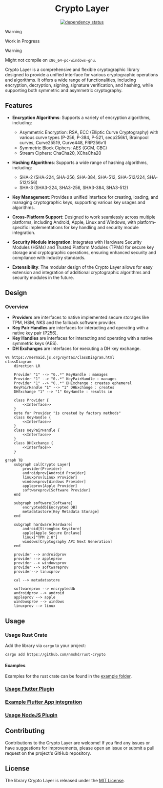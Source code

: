 <div align="center">

# Crypto Layer

[![dependency status](https://deps.rs/repo/github/nmshd/rust-crypto/status.svg)](https://deps.rs/repo/github/nmshd/rust-crypto)

</div>

> [!WARNING]
> Work in Progress

> [!WARNING]
> Might not compile on `x86_64-pc-windows-gnu`.

Crypto Layer is a comprehensive and flexible cryptographic library designed to provide a unified interface for various cryptographic operations and algorithms.
It offers a wide range of functionalities, including encryption, decryption, signing, signature verification, and hashing, while supporting both symmetric and asymmetric cryptography.


## Features

- **Encryption Algorithms**: Supports a variety of encryption algorithms, including:

  - Asymmetric Encryption: RSA, ECC (Elliptic Curve Cryptography) with various curve types (P-256, P-384, P-521, secp256k1, Brainpool curves, Curve25519, Curve448, FRP256v1)
  - Symmetric Block Ciphers: AES (GCM, CBC)
  - Stream Ciphers: ChaCha20, XChaCha20


- **Hashing Algorithms**: Supports a wide range of hashing algorithms, including:

  - SHA-2 (SHA-224, SHA-256, SHA-384, SHA-512, SHA-512/224, SHA-512/256)
  - SHA-3 (SHA3-224, SHA3-256, SHA3-384, SHA3-512)


- **Key Management**: Provides a unified interface for creating, loading, and managing cryptographic keys, supporting various key usages and algorithms.

- **Cross-Platform Support**: Designed to work seamlessly across multiple platforms, including Android, Apple, Linux and Windows, with platform-specific implementations for key handling and security module integration.

- **Security Module Integration**: Integrates with Hardware Security Modules (HSMs) and Trusted Platform Modules (TPMs) for secure key storage and cryptographic operations, ensuring enhanced security and compliance with industry standards.

- **Extensibility**: The modular design of the Crypto Layer allows for easy extension and integration of additional cryptographic algorithms and security modules in the future.


## Design

### Overview

- **Providers** are interfaces to native implemented secure storages like TPM, HSM, NKS and the fallback software provider.
- **Key Pair Handles** are interfaces for interacting and operating with a native key pair (P256).
- **Key Handles** are interfaces for interacting and operating with a native symmetric keys (AES).
- **DH Exchanges** are interfaces for executing a DH key exchange.

```mermaid
%% https://mermaid.js.org/syntax/classDiagram.html
classDiagram
    direction LR

    Provider "1" --> "0..*" KeyHandle : manages
    Provider "1" --> "0..*" KeyPairHandle : manages
    Provider "1" --> "0..*" DHExchange : creates ephemeral
    KeyPairHandle "1" --> "1" DHExchange : creates
    DHExchange "1" --> "1" KeyHandle : results in

    class Provider {
        <<Interface>>
    }
    note for Provider "is created by factory methods"
    class KeyHandle {
        <<Interface>>  
    }
    class KeyPairHandle {
        <<Interface>>  
    }
    class DHExchange {
        <<Interface>> 
    }
```

```mermaid
graph TB
    subgraph cal[Crypto Layer]
        provider(Provider)
        androidprov[Android Provider]
        linuxprov[Linux Provider]
        windowsprov[Windows Provider]
        appleprov[Apple Provider]
        softwareprov[Software Provider]
    end

    subgraph software[Software]
        encrypteddb[Encrypted DB]
        metadatastore[Key Metadata Storage]
    end

    subgraph hardware[Hardware]
        android[Strongbox Keystore]
        apple[Apple Secure Enclave]
        linux["TPM 2.0"]
        windows[Cryptography API Next Generation]
    end

    provider --> androidprov
    provider --> appleprov
    provider --> windowsprov
    provider --> softwareprov
    provider--> linuxprov

    cal --> metadatastore

    softwareprov --> encrypteddb
    androidprov --> android
    appleprov --> apple
    windowsprov --> windows
    linuxprov --> linux
```


## Usage

### Usage Rust Crate

Add the library via `cargo` to your project:
```
cargo add https://github.com/nmshd/rust-crypto
```

#### Examples

Examples for the rust crate can be found in the [example folder](./examples/).


### [Usage Flutter Plugin](./flutter_plugin/README.md)

### [Example Flutter App integration](./flutter_app/README.md)

### [Usage NodeJS Plugin](https://github.com/nmshd/crypto-layer-node)


## Contributing

Contributions to the Crypto Layer are welcome!
If you find any issues or have suggestions for improvements, please open an issue or submit a pull request on the project's GitHub repository.


## License

The library Crypto Layer is released under the [MIT License](LICENSE).

